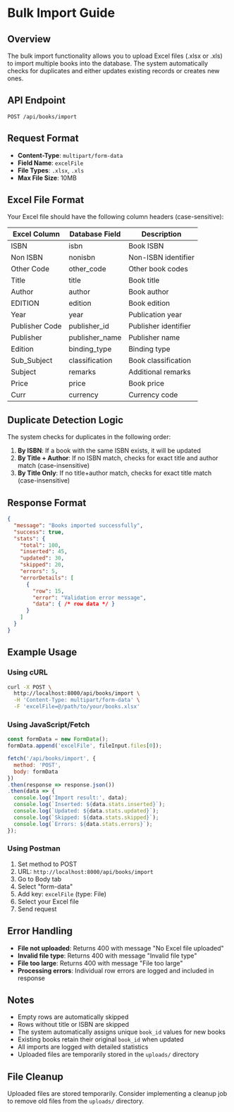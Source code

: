 # Bulk Import Guide

## Overview
The bulk import functionality allows you to upload Excel files (.xlsx or .xls) to import multiple books into the database. The system automatically checks for duplicates and either updates existing records or creates new ones.

## API Endpoint
```
POST /api/books/import
```

## Request Format
- **Content-Type**: `multipart/form-data`
- **Field Name**: `excelFile`
- **File Types**: `.xlsx`, `.xls`
- **Max File Size**: 10MB

## Excel File Format
Your Excel file should have the following column headers (case-sensitive):

| Excel Column | Database Field | Description |
|-------------|----------------|-------------|
| ISBN | isbn | Book ISBN |
| Non ISBN | nonisbn | Non-ISBN identifier |
| Other Code | other_code | Other book codes |
| Title | title | Book title |
| Author | author | Book author |
| EDITION | edition | Book edition |
| Year | year | Publication year |
| Publisher Code | publisher_id | Publisher identifier |
| Publisher | publisher_name | Publisher name |
| Edition | binding_type | Binding type |
| Sub_Subject | classification | Book classification |
| Subject | remarks | Additional remarks |
| Price | price | Book price |
| Curr | currency | Currency code |

## Duplicate Detection Logic
The system checks for duplicates in the following order:

1. **By ISBN**: If a book with the same ISBN exists, it will be updated
2. **By Title + Author**: If no ISBN match, checks for exact title and author match (case-insensitive)
3. **By Title Only**: If no title+author match, checks for exact title match (case-insensitive)

## Response Format
```json
{
  "message": "Books imported successfully",
  "success": true,
  "stats": {
    "total": 100,
    "inserted": 45,
    "updated": 30,
    "skipped": 20,
    "errors": 5,
    "errorDetails": [
      {
        "row": 15,
        "error": "Validation error message",
        "data": { /* row data */ }
      }
    ]
  }
}
```

## Example Usage

### Using cURL
```bash
curl -X POST \
  http://localhost:8000/api/books/import \
  -H 'Content-Type: multipart/form-data' \
  -F 'excelFile=@/path/to/your/books.xlsx'
```

### Using JavaScript/Fetch
```javascript
const formData = new FormData();
formData.append('excelFile', fileInput.files[0]);

fetch('/api/books/import', {
  method: 'POST',
  body: formData
})
.then(response => response.json())
.then(data => {
  console.log('Import result:', data);
  console.log(`Inserted: ${data.stats.inserted}`);
  console.log(`Updated: ${data.stats.updated}`);
  console.log(`Skipped: ${data.stats.skipped}`);
  console.log(`Errors: ${data.stats.errors}`);
});
```

### Using Postman
1. Set method to POST
2. URL: `http://localhost:8000/api/books/import`
3. Go to Body tab
4. Select "form-data"
5. Add key: `excelFile` (type: File)
6. Select your Excel file
7. Send request

## Error Handling
- **File not uploaded**: Returns 400 with message "No Excel file uploaded"
- **Invalid file type**: Returns 400 with message "Invalid file type"
- **File too large**: Returns 400 with message "File too large"
- **Processing errors**: Individual row errors are logged and included in response

## Notes
- Empty rows are automatically skipped
- Rows without title or ISBN are skipped
- The system automatically assigns unique `book_id` values for new books
- Existing books retain their original `book_id` when updated
- All imports are logged with detailed statistics
- Uploaded files are temporarily stored in the `uploads/` directory

## File Cleanup
Uploaded files are stored temporarily. Consider implementing a cleanup job to remove old files from the `uploads/` directory.
